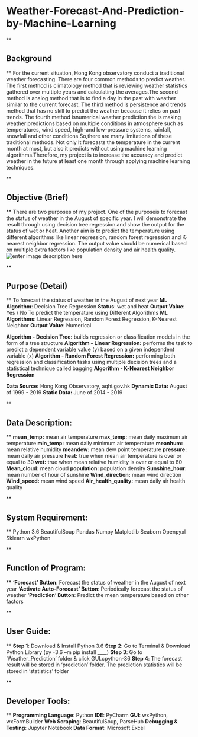# Weather-Forecast-And-Prediction-by-Machine-Learning



**

## Background

**
For the current situation, Hong Kong observatory conduct a traditional weather forecasting. There are four common methods to predict weather. The first method is climatology method that is reviewing weather statistics gathered over multiple years and calculating the averages.The second method is analog method that is to find a day in the past with weather similar to the current forecast. The third method is persistence and trends method that has no skill to predict the weather because it relies on past trends. The fourth method isnumerical weather prediction the is making weather predictions based on multiple conditions in atmosphere such as temperatures, wind speed, high-and low-pressure systems, rainfall, snowfall and other conditions.So,there are many limitations of these traditional methods. Not only It forecasts the temperature in the current month at most, but also it predicts without using machine learning algorithms.Therefore, my project is to increase the accuracy and predict weather in the future at least one month through applying machine learning techniques.

**

## Objective (Brief)

**
There are two purposes of my project. One of the purposeis to forecast the status of weather in the August of specific year. I will demonstrate the result through using decision tree regression and show the output for the status of wet or heat. Another aim is to predict the temperature using different algorithms like linear regression, random forest regression and K-nearest neighbor regression. The output value should be numerical based on multiple extra factors like population density and air health quality.
![enter image description here](https://picasaweb.google.com/100537111735853094546/6759024547850924401#6759024545846583314)

**

## Purpose (Detail)

**
To forecast the status of weather in the August of next year
**ML Algorithm**: Decision Tree Regression
**Status**: wet and heat 
**Output Value**: Yes / No
To predict the temperature using Different Algorithms
**ML Algorithms**: Linear Regression,
	 	Random Forest Regression, K-Nearest Neighbor
**Output Value**: Numerical

**Algorithm - Decision Tree:**  builds regression or classification models in the form of a tree structure
**Algorithm - Linear Regression:** performs the task to predict a dependent variable value (y) based on a given independent variable (x)
**Algorithm - Random Forest Regression:** performing both regression and classification tasks using multiple decision trees and a statistical technique called bagging
**Algorithm - K-Nearest Neighbor Regression**

**Data Source:** Hong Kong Observatory, aqhi.gov.hk
**Dynamic Data:** August of 1999 - 2019
**Static Data:** June of 2014 - 2019

**

## Data Description:

**
**mean_temp:** mean air temperature
**max_temp:** mean daily maximum air temperature
**min_temp:** mean daily minimum air temperature
**meanhum:** mean relative humidity
**meandew:** mean dew point temperature
**pressure:** mean daily air pressure
**heat:** true when mean air temperature is over or equal to 30
**wet:** true when mean relative humidity is over or equal to 80
**Mean_cloud:** mean cloud
**population:** population density
**Sunshine_hour:** mean number of hour of sunshine
**Wind_direction:** mean wind direction
**Wind_speed:** mean wind speed
**Air_health_quality:** mean daily air health quality

**

## System Requirement:

**
Python 3.6
BeautifulSoup
Pandas
Numpy
Matplotlib
Seaborn
Openpyxl
Sklearn
wxPython

**

## Function of Program:

**
**‘Forecast’ Button**: Forecast the status of weather in the August of next year
**‘Activate Auto-Forecast’ Button**: Periodically forecast the status of weather
**‘Prediction’ Button**: Predict the mean temperature based on other factors

**

## User Guide:

**
**Step 1**: Download & Install Python 3.6
**Step 2**: Go to Terminal & Download Python Library (py -3.6 –m pip install ____)
**Step 3**: Go to ‘Weather_Prediction’ folder & click GUI.cpython-36
**Step 4**: The forecast result will be stored in ‘prediction’ folder. The prediction statistics will be stored in ‘statistics’ folder

**

## Developer Tools:

**
**Programming Language**: Python
**IDE**: PyCharm
**GUI**: wxPython, wxFormBuilder
**Web Scraping**: BeautifulSoup, ParseHub
**Debugging & Testing**: Jupyter Notebook
**Data Format**: Microsoft Excel

